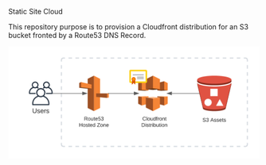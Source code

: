 <p>Static Site Cloud</>
<p>This repository purpose is to provision a Cloudfront distribution for an S3 bucket fronted by a Route53 DNS Record.</p>
<p><a href="https://www.linkedin.com/in/wilsonbetancurth" class="icon brands fa-linkedin"><span class="label"></span></a> </p>
<span class="image main"><img src="https://github.com/beluwi23/mywebsite/blob/main/images/diagram.png" alt="" /></span>
